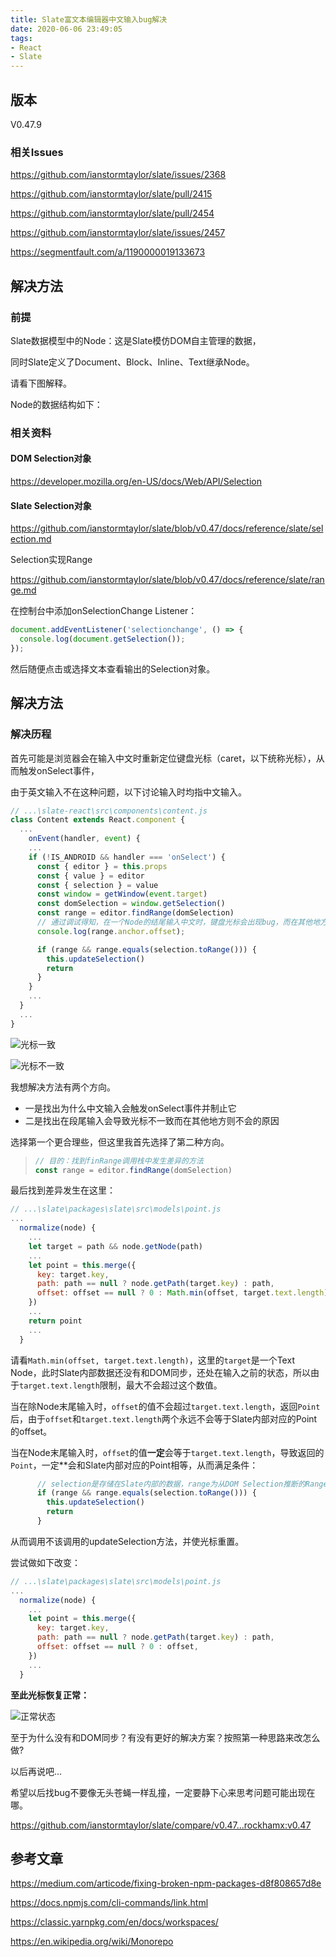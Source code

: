 ```yaml
---
title: Slate富文本编辑器中文输入bug解决
date: 2020-06-06 23:49:05
tags:
- React
- Slate
---
```


## 版本

V0.47.9

### 相关Issues

https://github.com/ianstormtaylor/slate/issues/2368

https://github.com/ianstormtaylor/slate/pull/2415

https://github.com/ianstormtaylor/slate/pull/2454

https://github.com/ianstormtaylor/slate/issues/2457

https://segmentfault.com/a/1190000019133673

## 解决方法

### 前提

Slate数据模型中的Node：这是Slate模仿DOM自主管理的数据，

同时Slate定义了Document、Block、Inline、Text继承Node。

请看下图解释。



Node的数据结构如下：



### 相关资料

#### DOM Selection对象

https://developer.mozilla.org/en-US/docs/Web/API/Selection

#### Slate Selection对象

https://github.com/ianstormtaylor/slate/blob/v0.47/docs/reference/slate/selection.md

Selection实现Range

https://github.com/ianstormtaylor/slate/blob/v0.47/docs/reference/slate/range.md



在控制台中添加onSelectionChange Listener：

```javascript
document.addEventListener('selectionchange', () => {
  console.log(document.getSelection());
});
```

然后随便点击或选择文本查看输出的Selection对象。



## 解决方法



### 解决历程

首先可能是浏览器会在输入中文时重新定位键盘光标（caret，以下统称光标），从而触发onSelect事件，

由于英文输入不在这种问题，以下讨论输入时均指中文输入。

```javascript
// ...\slate-react\src\components\content.js
class Content extends React.component {
  ...
  	onEvent(handler, event) {
  	...
    if (!IS_ANDROID && handler === 'onSelect') {
      const { editor } = this.props
      const { value } = editor
      const { selection } = value
      const window = getWindow(event.target)
      const domSelection = window.getSelection()
      const range = editor.findRange(domSelection)
      // 通过调试得知，在一个Node的结尾输入中文时，键盘光标会出现bug，而在其他地方输入则不会。在Node末尾输入中文时，range中的offset与domSelection中的不一致。如下图对比。
      console.log(range.anchor.offset);

      if (range && range.equals(selection.toRange())) {
        this.updateSelection()
        return
      }
    }
  	...
  }
  ...
}
```

![光标一致](C:\Users\Rockh\AppData\Roaming\Typora\typora-user-images\1591671154049.png)

![光标不一致](C:\Users\Rockh\AppData\Roaming\Typora\typora-user-images\1591671095180.png)



我想解决方法有两个方向。

- 一是找出为什么中文输入会触发onSelect事件并制止它
- 二是找出在段尾输入会导致光标不一致而在其他地方则不会的原因

选择第一个更合理些，但这里我首先选择了第二种方向。

> ```javascript
> // 目的：找到finRange调用栈中发生差异的方法
> const range = editor.findRange(domSelection)
> ```

最后找到差异发生在这里：

```javascript
// ...\slate\packages\slate\src\models\point.js
...
  normalize(node) {
    ...
    let target = path && node.getNode(path)
    ...
    let point = this.merge({
      key: target.key,
      path: path == null ? node.getPath(target.key) : path,
      offset: offset == null ? 0 : Math.min(offset, target.text.length),
    })
    ...
    return point
    ...
  }
```

请看`Math.min(offset, target.text.length)`，这里的`target`是一个Text Node，此时Slate内部数据还没有和DOM同步，还处在输入之前的状态，所以由于`target.text.length`限制，最大不会超过这个数值。

当在除Node末尾输入时，`offset`的值不会超过`target.text.length`，返回`Point`后，由于`offset`和`target.text.length`两个永远不会等于Slate内部对应的Point的offset。

当在Node末尾输入时，`offset`的值**一定**会等于`target.text.length`，导致返回的`Point`，一定**会和Slate内部对应的Point相等，从而满足条件：

```javascript
      // selection是存储在Slate内部的数据，range为从DOM Selection推断的Range，它出现了问题。
      if (range && range.equals(selection.toRange())) {
        this.updateSelection()
        return
      }
```

从而调用不该调用的updateSelection方法，并使光标重置。

尝试做如下改变：

```javascript
// ...\slate\packages\slate\src\models\point.js
...
  normalize(node) {
    ...
    let point = this.merge({
      key: target.key,
      path: path == null ? node.getPath(target.key) : path,
      offset: offset == null ? 0 : offset,
    })
    ...
  }
```

**至此光标恢复正常：**

![正常状态](C:\Users\Rockh\AppData\Roaming\Typora\typora-user-images\1591679334365.png)

至于为什么没有和DOM同步？有没有更好的解决方案？按照第一种思路来改怎么做?

以后再说吧...

希望以后找bug不要像无头苍蝇一样乱撞，一定要静下心来思考问题可能出现在哪。

https://github.com/ianstormtaylor/slate/compare/v0.47...rockhamx:v0.47



## 参考文章

https://medium.com/articode/fixing-broken-npm-packages-d8f808657d8e

https://docs.npmjs.com/cli-commands/link.html

https://classic.yarnpkg.com/en/docs/workspaces/

https://en.wikipedia.org/wiki/Monorepo